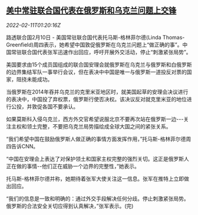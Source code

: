 <!--1644543063000-->
[美中常驻联合国代表在俄罗斯和乌克兰问题上交锋](https://cn.reuters.com/article/china-usa-unrussia-ukraine-0210-thur-idCNKBS2KG02Q)
------

<div><i>2022-02-11T01:20:16Z</i></div><p>路透联合国2月10日 - 美国常驻联合国代表托马斯-格林菲尔德(Linda Thomas-Greenfield)周四表示，她希望中国敦促俄罗斯在乌克兰问题上“做正确的事”。中国常驻联合国代表张军迅速作出回应，呼吁开展外交活动，停止“刺激紧张局势”。</p><p>美国要求由15个成员国组成的联合国安理会就俄罗斯在乌克兰与俄罗斯和白俄罗斯的边界集结军队一事举行会议，但在表决中中国是唯一与俄罗斯一道投反对票的国家，阻挠未能成功。</p><p>当俄罗斯在2014年吞并乌克兰的克里米亚地区时，就美国起草的安理会决议进行的表决中，中国投了弃权票，俄罗斯行使否决权。该决议反对就克里米亚的地位进行公投，并敦促各国不要承认。</p><p>如果莫斯科入侵乌克兰，西方外交官希望说服北京不要再次站在俄罗斯一边---关注主权和领土完整，不要把乌克兰局势描绘成全球大国之间的紧张关系。</p><p>“我们希望中国在鼓励俄罗斯人做正确的事情方面发挥作用，”托马斯-格林菲尔德周四告诉CNN。</p><p>“中国在安理会上表达了对保护领土和国家主权完整的强烈关切。这正是俄罗斯人正在做的事情--他们正在威胁一个边界的完整性，”她表示。</p><p>托马斯-格林菲尔德并称，她期待着张军大使关注这一信息。张军在推特上立即做出回应。</p><p>“我们的信息是一致和明确的：通过外交手段解决任何分歧。停止刺激紧张局势。俄罗斯的合法安全关切应得到认真解决，”张军表示。(完)</p>

